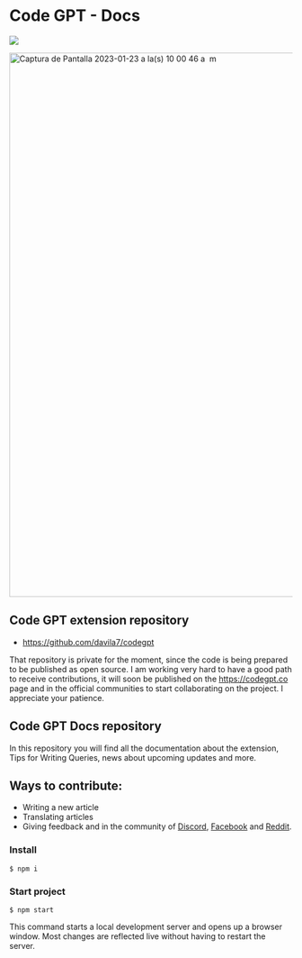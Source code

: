 # Code GPT - Docs
[![](https://dcbadge.vercel.app/api/server/E7kYzcvE)](https://discord.gg/E7kYzcvE)

<img width="966" alt="Captura de Pantalla 2023-01-23 a la(s) 10 00 46 a  m" src="https://user-images.githubusercontent.com/6216945/214072504-72e9de44-d87e-488b-8733-2d9555b8bd04.png">

## Code GPT extension repository
 
- https://github.com/davila7/codegpt

That repository is private for the moment, since the code is being prepared to be published as open source.
I am working very hard to have a good path to receive contributions, it will soon be published on the https://codegpt.co page and in the official communities to start collaborating on the project. I appreciate your patience.

## Code GPT Docs repository
In this repository you will find all the documentation about the extension, Tips for Writing Queries, news about upcoming updates and more.

## Ways to contribute:

- Writing a new article
- Translating articles
- Giving feedback and in the community of [Discord](https://discord.gg/xc5RcH5n), [Facebook](https://www.facebook.com/groups/1590127588169761) and [Reddit](https://www.reddit.com/r/CodeGPT_VSCode/).

### Install
```
$ npm i
```

### Start project

```
$ npm start
```

This command starts a local development server and opens up a browser window. Most changes are reflected live without having to restart the server.
